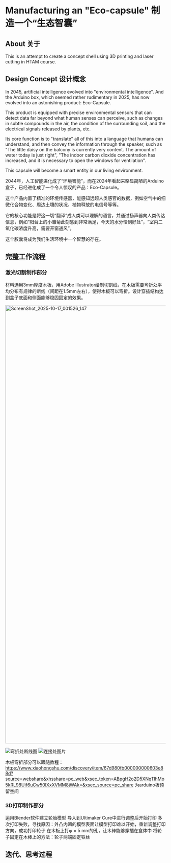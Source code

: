# Manufacturing an "Eco-capsule" 制造一个“生态智囊”
## About 关于
This is an attempt to create a concept shell using 3D printing and laser cutting in HTAM course.
## Design Concept 设计概念
  In 2045, artificial intelligence evolved into "environmental intelligence". And the Arduino box, which seemed rather rudimentary in 2025, has now evolved into an astonishing product: Eco-Capsule. 
  
  This product is equipped with precise environmental sensors that can detect data far beyond what human senses can perceive, such as changes in subtle compounds in the air, the condition of the surrounding soil, and the electrical signals released by plants, etc.
  
  Its core function is to "translate" all of this into a language that humans can understand, and then convey the information through the speaker, such as "The little daisy on the balcony is currently very content. The amount of water today is just right", "The indoor carbon dioxide concentration has increased, and it is necessary to open the windows for ventilation". 
  
  This capsule will become a smart entity in our living environment.
  
  2044年，人工智能进化成了“环境智能”，而在2024年看起来略显简陋的Arduino盒子，已经进化成了一个令人惊叹的产品：Eco-Capsule。
  
  这个产品内置了精准的环境传感器，能感知远超人类感官的数据，例如空气中的细微化合物变化、周边土壤的状况、植物释放的电信号等等。
  
  它的核心功能是将这一切“翻译”成人类可以理解的语言，并通过扬声器向人类传达信息，例如“阳台上的小雏菊此刻感到非常满足，今天的水分恰到好处”，“室内二氧化碳浓度升高，需要开窗通风”。
  
  这个胶囊将成为我们生活环境中一个智慧的存在。
## 完整工作流程
### 激光切割制作部分
材料选用3mm厚度木板，用Adobe Illustrator绘制切割线，在木板需要弯折处平均分布有规律的断线（间距在1.5mm左右），使得木板可以弯折。设计穿插结构达到盒子底面和侧面能够稳固固定的效果。

<img width="2222" height="1372" alt="ScreenShot_2025-10-17_001526_147" src="https://github.com/user-attachments/assets/e7b33e42-5127-48b9-aee2-1fbc96fb8271" />

![弯折处断线图](https://github.com/user-attachments/assets/56aded98-9196-4fdd-a15f-cbc04e0e7da5) 
![连接处图片](https://github.com/user-attachments/assets/1c7ea9e2-9dfe-45bd-a8b1-09942cb5de8b)






木板弯折部分可以跟随教程： https://www.xiaohongshu.com/discovery/item/67d980fb000000000603e88d?source=webshare&xhsshare=pc_web&xsec_token=ABpgH2o2D5XNq11hMo5kRL98Uif6uCw50IXxXVMM8jWAk=&xsec_source=pc_share
为arduino板预留空间
### 3D打印制作部分
运用Blender软件建立轮胎模型
导入到Ultimaker Cure中进行调整后开始打印
多次打印失败，寻找原因：外凸内凹的模型表面让模型打印难以开始，重新调整打印方向，成功打印轮子
在木板上打φ = 5 mm的孔，让木棒能够穿插在盒体中
将轮子固定在木棒上的方法：轮子两端固定铁丝

## 迭代、思考过程
